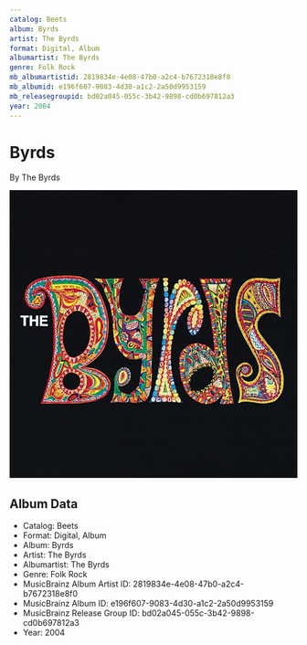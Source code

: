 ```yaml
---
catalog: Beets
album: Byrds
artist: The Byrds
format: Digital, Album
albumartist: The Byrds
genre: Folk Rock
mb_albumartistid: 2819834e-4e08-47b0-a2c4-b7672318e8f0
mb_albumid: e196f607-9083-4d30-a1c2-2a50d9953159
mb_releasegroupid: bd02a045-055c-3b42-9898-cd0b697812a3
year: 2004
---
```


# Byrds

By The Byrds

![](../../assets/beetscovers/The_Byrds-Byrds.jpg)

## Album Data

- Catalog: Beets
- Format: Digital, Album
- Album: Byrds
- Artist: The Byrds
- Albumartist: The Byrds
- Genre: Folk Rock
- MusicBrainz Album Artist ID: 2819834e-4e08-47b0-a2c4-b7672318e8f0
- MusicBrainz Album ID: e196f607-9083-4d30-a1c2-2a50d9953159
- MusicBrainz Release Group ID: bd02a045-055c-3b42-9898-cd0b697812a3
- Year: 2004


